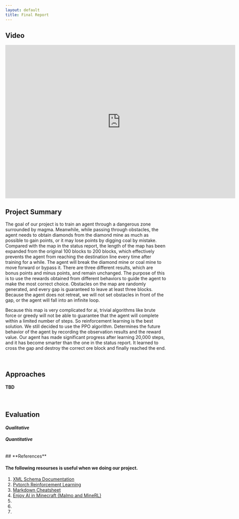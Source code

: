 ```yaml
---
layout: default
title: Final Report
---
```


## **Video**

<iframe width="720" height="480" src="https://www.youtube.com/embed/gO7Sl99GDOo" frameborder="0" allow="accelerometer; autoplay; clipboard-write; encrypted-media; gyroscope; picture-in-picture" allowfullscreen></iframe>

<br />

## **Project Summary** 

The goal of our project is to train an agent through a dangerous zone surrounded by magma. Meanwhile, while passing through obstacles, the agent needs to obtain diamonds from the diamond mine as much as possible to gain points, or it may lose points by digging coal by mistake. Compared with the map in the status report, the length of the map has been expanded from the original 100 blocks to 200 blocks, which effectively prevents the agent from reaching the destination line every time after training for a while. The agent will break the diamond mine or coal mine to move forward or bypass it. There are three different results, which are bonus points and minus points, and remain unchanged. The purpose of this is to use the rewards obtained from different behaviors to guide the agent to make the most correct choice. Obstacles on the map are randomly generated, and every gap is guaranteed to leave at least three blocks. Because the agent does not retreat, we will not set obstacles in front of the gap, or the agent will fall into an infinite loop.<br />

Because this map is very complicated for ai, trivial algorithms like brute force or greedy will not be able to guarantee that the agent will complete within a limited number of steps. So reinforcement learning is the best solution. We still decided to use the PPO algorithm. Determines the future behavior of the agent by recording the observation results and the reward value. Our agent has made significant progress after learning 20,000 steps, and it has become smarter than the one in the status report. It learned to cross the gap and destroy the correct ore block and finally reached the end.

<br />

## **Approaches**
#### TBD


<br />

## **Evaluation**


#### ***Qualitative***

#### ***Quantitative***


<br />
## **References**

#### The following resourses is useful when we doing our project.

1. [XML Schema Documentation](https://microsoft.github.io/malmo/0.21.0/Schemas/MissionHandlers.html)
2. [Pytorch Reinforcement Learning](https://github.com/bentrevett/pytorch-rl)
3. [Markdown Cheatsheet](https://github.com/adam-p/markdown-here/wiki/Markdown-Cheatsheet)
4. [Enjoy AI in Minecraft (Malmo and MineRL)](https://tsmatz.wordpress.com/2020/07/09/minerl-and-malmo-reinforcement-learning-in-minecraft/)
5. 
6. 
7. 
